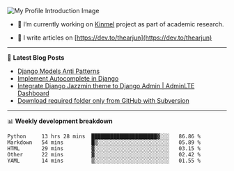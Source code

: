 ![My Profile Introduction Image](https://i.ibb.co/tLFZ15Q/gh.png)

- 🔭 I’m currently working on [Kinmel](https://github.com/thearjun/kinmel) project as part of academic research.

- 📝 I write articles on [https://dev.to/thearjun](https://dev.to/thearjun)

-------

📕 **Latest Blog Posts**
<!-- BLOG-POST-LIST:START -->
- [Django Models Anti Patterns](https://dev.to/thearjun/django-models-anti-patterns-1ma1)
- [Implement Autocomplete in Django](https://dev.to/thearjun/implement-autocomplete-in-django-3h20)
- [Integrate Django Jazzmin theme to Django Admin | AdminLTE Dashboard](https://dev.to/thearjun/integrate-django-jazzmin-theme-to-django-admin-adminlte-dashboard-5aao)
- [Download required folder only from GitHub with Subversion](https://dev.to/thearjun/download-required-folder-only-from-github-with-subversion-2gpc)
<!-- BLOG-POST-LIST:END -->

-------

📊 **Weekly development breakdown**
<!--START_SECTION:waka-->
```text
Python     13 hrs 28 mins  █████████████████████▓░░░   86.86 % 
Markdown   54 mins         █▒░░░░░░░░░░░░░░░░░░░░░░░   05.89 % 
HTML       29 mins         ▓░░░░░░░░░░░░░░░░░░░░░░░░   03.15 % 
Other      22 mins         ▓░░░░░░░░░░░░░░░░░░░░░░░░   02.42 % 
YAML       14 mins         ▒░░░░░░░░░░░░░░░░░░░░░░░░   01.55 % 
```
<!--END_SECTION:waka-->
<img src='https://profile-counter.glitch.me/thearjun/count.svg' width='0px'>
